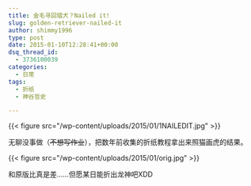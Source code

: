 ```yaml
---
title: 金毛寻回猎犬？Nailed it!
slug: golden-retriever-nailed-it
author: shimmy1996
type: post
date: 2015-01-10T12:28:41+00:00
dsq_thread_id:
  - 3736100039
categories:
  - 日常
tags:
  - 折纸
  - 神谷哲史

---
```

{{< figure src="/wp-content/uploads/2015/01/1NAILEDIT.jpg" >}}

无聊没事做（<del>不想写作业</del>），把数年前收集的折纸教程拿出来照猫画虎的结果。

{{< figure src="/wp-content/uploads/2015/01/orig.jpg" >}}

和原版比真是差&#8230;&#8230;但愿某日能折出龙神吧XDD
